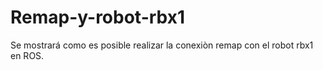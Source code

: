 # Remap-y-robot-rbx1
Se mostrará como es posible realizar la conexiòn remap con el robot rbx1 en ROS.
